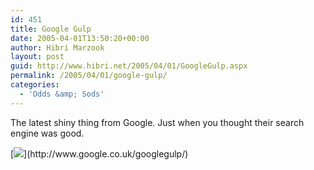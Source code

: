 ```yaml
---
id: 451
title: Google Gulp
date: 2005-04-01T13:50:20+00:00
author: Hibri Marzook
layout: post
guid: http://www.hibri.net/2005/04/01/GoogleGulp.aspx
permalink: /2005/04/01/google-gulp/
categories:
  - 'Odds &amp; Sods'
---
```

The latest shiny thing from Google. Just when you thought their search engine was good.


  
<P align=left>[<IMG src="http://www.hibri.net/content/binary/logo.gif" border=0>](http://www.google.co.uk/googlegulp/)


  
<P align=left><http://www.google.co.uk/googlegulp/></P></p>